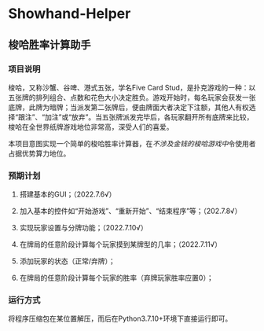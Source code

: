 # Showhand-Helper
## 梭哈胜率计算助手
### 项目说明
梭哈，又称沙蟹、谷啤、港式五张，学名Five Card Stud，是扑克游戏的一种：以五张牌的排列组合、点数和花色大小决定胜负。游戏开始时，每名玩家会获发一张底牌，此牌为暗牌；当派发第二张牌后，便由牌面大者决定下注额，其他人有权选择“跟注”、“加注”或“放弃”。当五张牌派发完毕后，各玩家翻开所有底牌来比较，梭哈在全世界纸牌游戏地位非常高，深受人们的喜爱。

本项目意图实现一个简单的梭哈胜率计算器，在*不涉及金钱的梭哈游戏中*令使用者占据优势算力地位。

### 预期计划
  1. 搭建基本的GUI；（2022.7.6√）

  2. 加入基本的控件如“开始游戏”、“重新开始”、“结束程序”等；（202.7.8√）

  3. 实现玩家设置与分牌功能；（2022.7.10√）

  4. 在牌局的任意阶段计算每个玩家摸到某牌型的几率；（2022.7.11√）
  
  5. 添加玩家的状态（正常/弃牌）；

  6. 在牌局的任意阶段计算每个玩家的胜率（弃牌玩家胜率应置0）；
  
### 运行方式
将程序压缩包在某位置解压，而后在Python3.7.10+环境下直接运行即可。
